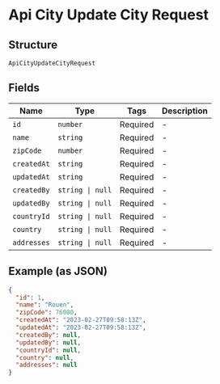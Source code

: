 
# Api City Update City Request

## Structure

`ApiCityUpdateCityRequest`

## Fields

| Name | Type | Tags | Description |
|  --- | --- | --- | --- |
| `id` | `number` | Required | - |
| `name` | `string` | Required | - |
| `zipCode` | `number` | Required | - |
| `createdAt` | `string` | Required | - |
| `updatedAt` | `string` | Required | - |
| `createdBy` | `string \| null` | Required | - |
| `updatedBy` | `string \| null` | Required | - |
| `countryId` | `string \| null` | Required | - |
| `country` | `string \| null` | Required | - |
| `addresses` | `string \| null` | Required | - |

## Example (as JSON)

```json
{
  "id": 1,
  "name": "Rouen",
  "zipCode": 76000,
  "createdAt": "2023-02-27T09:58:13Z",
  "updatedAt": "2023-02-27T09:58:13Z",
  "createdBy": null,
  "updatedBy": null,
  "countryId": null,
  "country": null,
  "addresses": null
}
```

